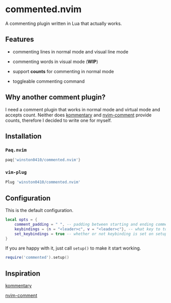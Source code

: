 # commented.nvim

A commenting plugin written in Lua that actually works.

## Features

- commenting lines in normal mode and visual line mode

- commenting words in visual mode (**WIP**)

- support **counts** for commenting in normal mode

- toggleable commenting command

## Why another comment plugin?

I need a comment plugin that works in normal mode and virtual mode and accepts count. Neither does [kommentary](https://github.com/b3nj5m1n/kommentary) and [nvim-comment](https://github.com/terrortylor/nvim-comment) provide counts, therefore I decided to write one for myself.

## Installation

### `Paq.nvim`

```lua
paq{'winston0410/commented.nvim'}
```

### `vim-plug`

```lua
Plug 'winston0410/commented.nvim'
```

## Configuration

This is the default configuration.

```lua
local opts = {
	comment_padding = " ", -- padding between starting and ending comment symbols
	keybindings = {n = "<leader>c", v = "<leader>c"}, -- what key to toggle comment
	set_keybindings = true -- whether or not keybinding is set on setup
}
```

If you are happy with it, just call `setup()` to make it start working.

```lua
require('commented').setup()
```

## Inspiration

[kommentary](https://github.com/b3nj5m1n/kommentary)

[nvim-comment](https://github.com/terrortylor/nvim-comment)
